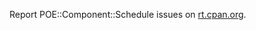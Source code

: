 Report POE::Component::Schedule issues on [rt.cpan.org](http://rt.cpan.org/NoAuth/Bugs.html?Dist=POE-Component-Schedule).